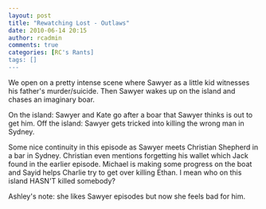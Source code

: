 ```yaml
---
layout: post
title: "Rewatching Lost - Outlaws"
date: 2010-06-14 20:15
author: rcadmin
comments: true
categories: [RC's Rants]
tags: []
---
```

We open on a pretty intense scene where Sawyer as a little kid witnesses his father's murder/suicide. Then Sawyer wakes up on the island and chases an imaginary boar. 

On the island: Sawyer and Kate go after a boar that Sawyer thinks is out to get him.
Off the island: Sawyer gets tricked into killing the wrong man in Sydney.

Some nice continuity in this episode as Sawyer meets Christian Shepherd in a bar in Sydney. Christian even mentions forgetting his wallet which Jack found in the earlier episode. Michael is making some progress on the boat and Sayid helps Charlie try to get over killing Ethan. I mean who on this island HASN'T killed somebody?

Ashley's note: she likes Sawyer episodes but now she feels bad for him. 

